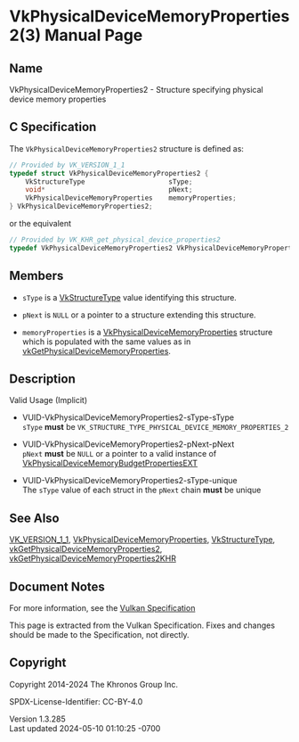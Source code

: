 # VkPhysicalDeviceMemoryProperties2(3) Manual Page

## Name

VkPhysicalDeviceMemoryProperties2 - Structure specifying physical device
memory properties



## <a href="#_c_specification" class="anchor"></a>C Specification

The `VkPhysicalDeviceMemoryProperties2` structure is defined as:

``` c
// Provided by VK_VERSION_1_1
typedef struct VkPhysicalDeviceMemoryProperties2 {
    VkStructureType                     sType;
    void*                               pNext;
    VkPhysicalDeviceMemoryProperties    memoryProperties;
} VkPhysicalDeviceMemoryProperties2;
```

or the equivalent

``` c
// Provided by VK_KHR_get_physical_device_properties2
typedef VkPhysicalDeviceMemoryProperties2 VkPhysicalDeviceMemoryProperties2KHR;
```

## <a href="#_members" class="anchor"></a>Members

- `sType` is a [VkStructureType](https://registry.khronos.org/vulkan/specs/1.3-extensions/man/html/VkStructureType.html) value identifying
  this structure.

- `pNext` is `NULL` or a pointer to a structure extending this
  structure.

- `memoryProperties` is a
  [VkPhysicalDeviceMemoryProperties](https://registry.khronos.org/vulkan/specs/1.3-extensions/man/html/VkPhysicalDeviceMemoryProperties.html)
  structure which is populated with the same values as in
  [vkGetPhysicalDeviceMemoryProperties](https://registry.khronos.org/vulkan/specs/1.3-extensions/man/html/vkGetPhysicalDeviceMemoryProperties.html).

## <a href="#_description" class="anchor"></a>Description

Valid Usage (Implicit)

- <a href="#VUID-VkPhysicalDeviceMemoryProperties2-sType-sType"
  id="VUID-VkPhysicalDeviceMemoryProperties2-sType-sType"></a>
  VUID-VkPhysicalDeviceMemoryProperties2-sType-sType  
  `sType` **must** be
  `VK_STRUCTURE_TYPE_PHYSICAL_DEVICE_MEMORY_PROPERTIES_2`

- <a href="#VUID-VkPhysicalDeviceMemoryProperties2-pNext-pNext"
  id="VUID-VkPhysicalDeviceMemoryProperties2-pNext-pNext"></a>
  VUID-VkPhysicalDeviceMemoryProperties2-pNext-pNext  
  `pNext` **must** be `NULL` or a pointer to a valid instance of
  [VkPhysicalDeviceMemoryBudgetPropertiesEXT](https://registry.khronos.org/vulkan/specs/1.3-extensions/man/html/VkPhysicalDeviceMemoryBudgetPropertiesEXT.html)

- <a href="#VUID-VkPhysicalDeviceMemoryProperties2-sType-unique"
  id="VUID-VkPhysicalDeviceMemoryProperties2-sType-unique"></a>
  VUID-VkPhysicalDeviceMemoryProperties2-sType-unique  
  The `sType` value of each struct in the `pNext` chain **must** be
  unique

## <a href="#_see_also" class="anchor"></a>See Also

[VK_VERSION_1_1](https://registry.khronos.org/vulkan/specs/1.3-extensions/man/html/VK_VERSION_1_1.html),
[VkPhysicalDeviceMemoryProperties](https://registry.khronos.org/vulkan/specs/1.3-extensions/man/html/VkPhysicalDeviceMemoryProperties.html),
[VkStructureType](https://registry.khronos.org/vulkan/specs/1.3-extensions/man/html/VkStructureType.html),
[vkGetPhysicalDeviceMemoryProperties2](https://registry.khronos.org/vulkan/specs/1.3-extensions/man/html/vkGetPhysicalDeviceMemoryProperties2.html),
[vkGetPhysicalDeviceMemoryProperties2KHR](https://registry.khronos.org/vulkan/specs/1.3-extensions/man/html/vkGetPhysicalDeviceMemoryProperties2KHR.html)

## <a href="#_document_notes" class="anchor"></a>Document Notes

For more information, see the <a
href="https://registry.khronos.org/vulkan/specs/1.3-extensions/html/vkspec.html#VkPhysicalDeviceMemoryProperties2"
target="_blank" rel="noopener">Vulkan Specification</a>

This page is extracted from the Vulkan Specification. Fixes and changes
should be made to the Specification, not directly.

## <a href="#_copyright" class="anchor"></a>Copyright

Copyright 2014-2024 The Khronos Group Inc.

SPDX-License-Identifier: CC-BY-4.0

Version 1.3.285  
Last updated 2024-05-10 01:10:25 -0700
